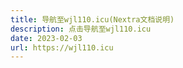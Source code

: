 ```yaml
---
title: 导航至wjl110.icu(Nextra文档说明)
description: 点击导航至wjl110.icu
date: 2023-02-03
url: https://wjl110.icu
---
```

